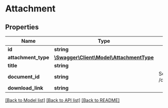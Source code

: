 # Attachment

## Properties

 Name                | Type                                                          | Description             | Notes      
---------------------|---------------------------------------------------------------|-------------------------|------------
 **id**              | **string**                                                    |                         | [optional] 
 **attachment_type** | [**\Swagger\Client\Model\AttachmentType**](AttachmentType.md) |                         | [optional] 
 **title**           | **string**                                                    |                         | [optional] 
 **document_id**     | **string**                                                    | See /documents/document | [optional] 
 **download_link**   | **string**                                                    |                         | [optional] 

[[Back to Model list]](../../README.md#documentation-for-models) [[Back to API list]](../../README.md#documentation-for-api-endpoints) [[Back to README]](../../README.md)


